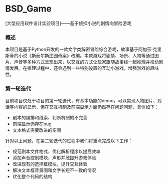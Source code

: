 # BSD_Game
[大型应用软件设计实验项目]——基于侦探小说的剧情向冒险游戏
### 概述

​	本项目是基于Python开发的一款文字类解密冒险综合游戏，故事基于阿加莎·克里斯蒂的小说《斯泰尔斯庄园奇案》改编。本款游戏将剧情、场景、人物等通过图片、声音等多种方式呈现出来，以交互的方式让玩家跟随故事线一起推理并推动剧情发展。在推理过程中，还会遇到一些特别设置的互动小游戏，增强游戏的趣味性。

### 第一轮迭代

​    目前项目仅处于项目的第一轮迭代，有基本功能的demo，可以实现人物图片、对话等内容的显示，但在交互机制及前端显示方面仍然存在问题问题，具体如下：

+ 剧本的编排和线索、判断机制的不完善
+ 前端显示仍存在bug
+ 文本格式需要改进的空间

针对以上问题，在第二轮迭代的过程中我们将重点完成以下工作：

 
 - 规范剧本文件格式，优化解析程序以提高效率
 - 添加声音控制模块，声形并茂提升游戏体验
 - 改进现有的选择框模块，提升交互体验
 - 解决文本框背景图和文字长短不一致的情况
 - 优化整个代码的结构
